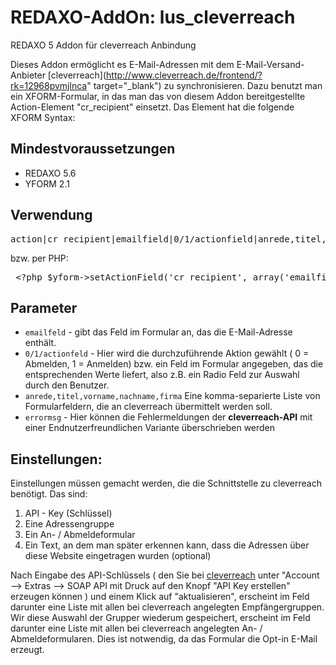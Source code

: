 REDAXO-AddOn:  lus_cleverreach
==================================

REDAXO 5 Addon für cleverreach Anbindung

Dieses Addon ermöglicht es E-Mail-Adressen mit dem E-Mail-Versand-Anbieter [cleverreach](http://www.cleverreach.de/frontend/?rk=12968pvmjlnca" target="_blank") zu synchronisieren.
Dazu benutzt man ein XFORM-Formular, in das man das von diesem Addon bereitgestellte Action-Element "cr_recipient" einsetzt. Das Element hat die folgende XFORM Syntax:
	
Mindestvoraussetzungen
----------------------

* REDAXO 5.6
* YFORM 2.1

Verwendung
----------

<pre>action|cr_recipient|emailfield|0/1/actionfield|anrede,titel,vorname,nachname,firma|errormsg</pre>

bzw. per PHP:

<pre> &lt;?php $yform->setActionField('cr_recipient', array('emailfield', 1, 'anrede,titel,vorname,nachname,firma','Fehler bei der Registrierung')); ?></pre>

Parameter
----------

* `emailfeld` - gibt das Feld im Formular an, das die E-Mail-Adresse enthält.
*  `0/1/actionfeld`	- Hier wird die durchzuführende Aktion gewählt ( 0 = Abmelden, 1 = Anmelden) 
bzw. ein Feld im Formular angegeben, das die entsprechenden Werte liefert, also z.B. ein Radio Feld 
zur Auswahl durch den Benutzer.
* `anrede,titel,vorname,nachname,firma`
Eine komma-separierte Liste von Formularfeldern, die an cleverreach übermittelt werden soll.
* `errormsg` - Hier können die Fehlermeldungen der **cleverreach-API** mit einer Endnutzerfreundlichen Variante überschrieben werden


Einstellungen:
--------------

Einstellungen müssen gemacht werden, die die Schnittstelle zu cleverreach benötigt.
Das sind:

1. API - Key (Schlüssel)
2. Eine Adressengruppe
3. Ein An- / Abmeldeformular
4. Ein Text, an dem man später erkennen kann, dass die Adressen über diese Website eingetragen wurden (optional)
	

Nach Eingabe des API-Schlüssels ( den Sie bei <a href="http://www.cleverreach.de/frontend/?rk=12968pvmjlnca" target="_blank">cleverreach</a> unter "Account --> Extras --> SOAP API mit Druck auf den Knopf "API Key erstellen" erzeugen können ) 
und einem Klick auf "aktualisieren", erscheint im Feld darunter eine Liste mit allen bei cleverreach angelegten Empfängergruppen.
Wir diese Auswahl der Grupper wiederum gespeichert, erscheint im Feld darunter eine Liste mit allen bei cleverreach angelegten An- / Abmeldeformularen. 
Dies ist notwendig, da das Formular die Opt-in E-Mail erzeugt.
	

